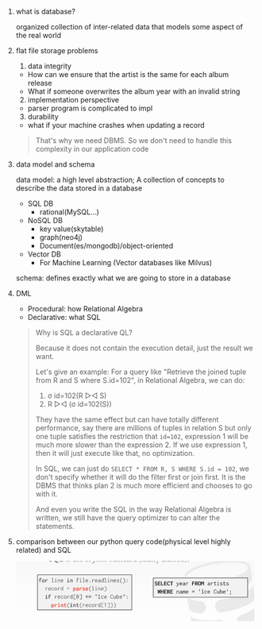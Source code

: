 1. what is database?

    organized collection of inter-related data that models some aspect of the 
    real world

2. flat file storage problems
    1. data integrity
    * How can we ensure that the artist is the same for each album release
    * What if someone overwrites the album year with an invalid string
    2. implementation perspective
    * parser program is complicated to impl
    3. durability
    * what if your machine crashes when updating a record

    > That's why we need DBMS. So we don't need to handle this complexity in our
    application code

2. data model and schema

    data model: a high level abstraction; A collection of concepts to describe the
    data stored in a database

    * SQL DB
      * rational(MySQL...)
    * NoSQL DB
      * key value(skytable)
      * graph(neo4j)
      * Document(es/mongodb)/object-oriented
    * Vector DB
      * For Machine Learning (Vector databases like Milvus)

    schema: defines exactly what we are going to store in a database

3. DML
    * Procedural: how
      Relational Algebra
    * Declarative: what
      SQL

    > Why is SQL a declarative QL?
    >
    > Because it does not contain the execution detail, just the result we want. 
    >
    > Let's give an example:
    > For a query like "Retrieve the joined tuple from R and S where S.id=102", 
    > in Relational Algebra, we can do:
    >
    > 1. σ id=102(R ▷◁ S)
    > 2. R ▷◁ (σ id=102(S))
    >
    > They have the same effect but can have totally different performance, say there
    > are millions of tuples in relation S but only one tuple satisfies the restriction
    > that `id=102`, expression 1 will be much more slower than the expression 2. 
    > If we use expression 1, then it will just execute like that, no optimization.
    > 
    > In SQL, we can just do `SELECT * FROM R, S WHERE S.id = 102`, we don't specify
    > whether it will do the filter first or join first. It is the DBMS that thinks
    > plan 2 is much more efficient and chooses to go with it.
    >
    > And even you write the SQL in the way Relational Algebra is written, we still
    > have the query optimizer to can alter the statements.


4. comparison between our python query code(physical level highly related) and SQL

   ![pic](https://github.com/SteveLauC/pic/blob/main/Screenshot%20from%202022-07-02%2015-47-21.png)

   
